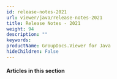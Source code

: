```yaml
---
id: release-notes-2021
url: viewer/java/release-notes-2021
title: Release Notes - 2021
weight: 94
description: ""
keywords: 
productName: GroupDocs.Viewer for Java
hideChildren: False
---
```

#### Articles in this section